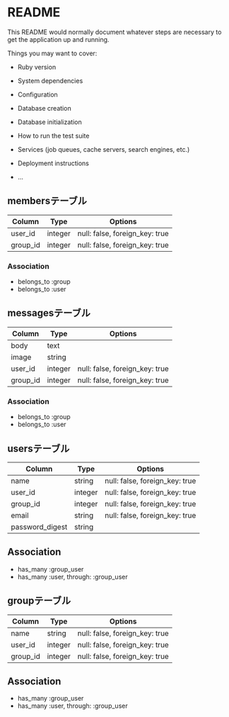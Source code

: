 # README

This README would normally document whatever steps are necessary to get the
application up and running.

Things you may want to cover:

* Ruby version

* System dependencies

* Configuration

* Database creation

* Database initialization

* How to run the test suite

* Services (job queues, cache servers, search engines, etc.)

* Deployment instructions

* ...


## membersテーブル

|Column|Type|Options|
|------|----|-------|
|user_id|integer|null: false, foreign_key: true|
|group_id|integer|null: false, foreign_key: true|

### Association
- belongs_to :group
- belongs_to :user



## messagesテーブル

|Column|Type|Options|
|------|----|-------|
|body|text||
|image|string||
|user_id|integer|null: false, foreign_key: true|
|group_id|integer|null: false, foreign_key: true|

### Association
- belongs_to :group
- belongs_to :user



## usersテーブル
|Column|Type|Options|
|------|----|-------|
|name|string|null: false, foreign_key: true|
|user_id|integer|null: false, foreign_key: true|
|group_id|integer|null: false, foreign_key: true|
|email|string|null: false, foreign_key: true|
|password_digest|string||

## Association
- has_many :group_user
- has_many :user, through: :group_user


## groupテーブル
|Column|Type|Options|
|------|----|-------|
|name|string|null: false, foreign_key: true|
|user_id|integer|null: false, foreign_key: true|
|group_id|integer|null: false, foreign_key: true|

## Association
- has_many :group_user
- has_many :user, through: :group_user
